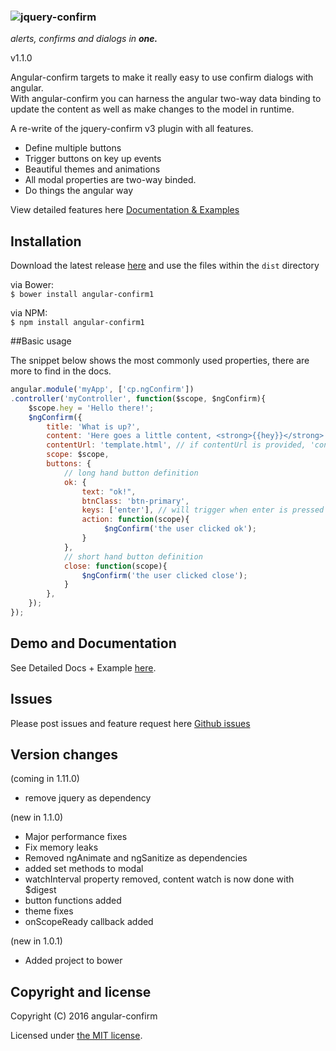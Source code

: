 ### ![jquery-confirm](https://raw.githubusercontent.com/craftpip/angular-confirm/master/angular-confirm.png "jquery-confirm")
*alerts, confirms and dialogs in* ***one.***

v1.1.0

Angular-confirm targets to make it really easy to use confirm dialogs with angular.  
With angular-confirm you can harness the angular two-way data binding to update the content as well as make changes to the model in runtime. 

A re-write of the jquery-confirm v3 plugin with all features.

* Define multiple buttons
* Trigger buttons on key up events
* Beautiful themes and animations
* All modal properties are two-way binded.  
* Do things the angular way

View detailed features here [Documentation & Examples](http://craftpip.github.io/angular-confirm)

## Installation

Download the latest release [here](https://github.com/craftpip/jquery-confirm/archive/master.zip) and use the files within the `dist` directory

via Bower:  
`$ bower install angular-confirm1`

via NPM:  
`$ npm install angular-confirm1`

##Basic usage

The snippet below shows the most commonly used properties, there are more to find in the docs.
```js
angular.module('myApp', ['cp.ngConfirm'])
.controller('myController', function($scope, $ngConfirm){
    $scope.hey = 'Hello there!';
    $ngConfirm({
        title: 'What is up?',
        content: 'Here goes a little content, <strong>{{hey}}</strong>',
        contentUrl: 'template.html', // if contentUrl is provided, 'content' is ignored.
        scope: $scope,
        buttons: {   
            // long hand button definition
            ok: { 
                text: "ok!",
                btnClass: 'btn-primary',
                keys: ['enter'], // will trigger when enter is pressed
                action: function(scope){
                     $ngConfirm('the user clicked ok');
                }
            },
            // short hand button definition
            close: function(scope){
                $ngConfirm('the user clicked close');
            }
        },
    });
});
```

## Demo and Documentation

See Detailed Docs + Example [here](http://craftpip.github.io/angular-confirm).

## Issues

Please post issues and feature request here [Github issues](https://github.com/craftpip/angular-confirm/issues)

## Version changes

(coming in 1.11.0)
* remove jquery as dependency

(new in 1.1.0)
* Major performance fixes
* Fix memory leaks
* Removed ngAnimate and ngSanitize as dependencies
* added set methods to modal
* watchInterval property removed, content watch is now done with $digest
* button functions added
* theme fixes
* onScopeReady callback added

(new in 1.0.1)
* Added project to bower


## Copyright and license

Copyright (C) 2016 angular-confirm

Licensed under [the MIT license](LICENSE).


